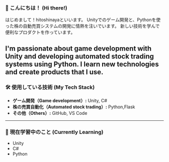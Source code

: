 ### 👋 こんにちは！ (Hi there!)

はじめまして！hitoshinayaといいます。
Unityでのゲーム開発と、Pythonを使った株の自動売買システムの開発に情熱を注いでいます。
新しい技術を学んで便利なプロダクトを作っています。

I'm passionate about game development with Unity and developing automated stock trading systems using Python.
I learn new technologies and create products that I use.
---

### 🛠 使用している技術 (My Tech Stack)

- **ゲーム開発（Game development）:** Unity, C#
- **株の売買自動化（Automated stock trading）:** Python,Flask
- **その他（Others）:** GitHub, VS Code

---

### 🌱 現在学習中のこと (Currently Learning)

- Unity
- C#
- Python
